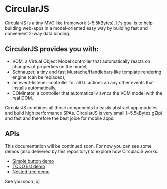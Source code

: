 # CircularJS

CircularJS is a tiny MVC like framework (~5.5kBytes). It's goal is to help building web-apps in a model-oriented easy way by building fast and convenient 2-way data binding.

## CircularJS provides you with:

* VOM, a Virtual Object Model controller that automatically reacts on changes of properties on the model,
* Schnauzer, a tiny and fast Mustache/Handlebars like template rendering engine (can be replaced),
* an event-listener controller for all UI actions an any other events that installs automatically,
* DOMinator, a controller that automatically syncs the VOM model with the real DOM.

CircularJS combines all those components to easily abstract app modules and build high performance SPAs.
CircularJS is very small (~5.5kBytes gZip) and fast and therefore the best joice for mobile apps.

## APIs

This documentation will be continued soon. For now you can see some demos (also delivered by this repository) to explore how CircularJS works.

* [Simple button demo](http://dematte.at/circularjs/)
* [TODO list demo](http://dematte.at/circularjs/todo/)
* [Nested tree demo](http://dematte.at/circularjs/tree/)

See you soon ;o)
